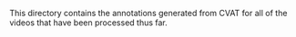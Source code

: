 This directory contains the annotations generated from CVAT for all of the videos that have been processed thus far.
